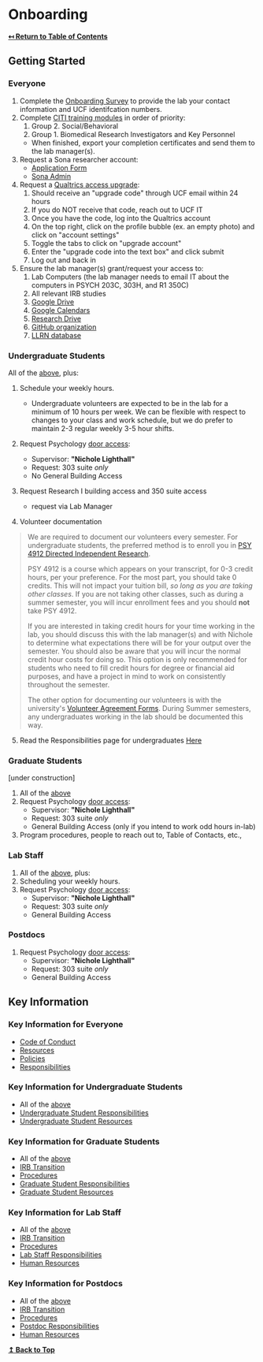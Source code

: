 
# Onboarding

**[↤ Return to Table of Contents](readme.md#table-of-contents)**

## Getting Started

### Everyone

1. Complete the [Onboarding Survey](https://ucf.qualtrics.com/jfe/form/SV_7R0duCdU33M4ISy) to provide the lab your contact information and UCF identifcation numbers.
2. Complete [CITI training modules](https://www.citiprogram.org/members/index.cfm?pageID=50) in order of priority:
    1. Group 2. Social/Behavioral
    2. Group 1. Biomedical Research Investigators and Key Personnel
    - When finished, export your completion certificates and send them to the lab manager(s).
3. Request a Sona researcher account:
    - [Application Form](sourcedocs/researcher-study-application.pdf)
    - [Sona Admin](mailto:psych-research@ucf.edu)
4. Request a [Qualtrics access upgrade](https://ucf.service-now.com/ucfit?id=kb_article&sys_id=a1c11a1c4f9883005d3f7f75f110c708):
    1. Should receive an "upgrade code" through UCF email within 24 hours
    2. If you do NOT receive that code, reach out to UCF IT
    3. Once you have the code, log into the Qualtrics account
    4. On the top right, click on the profile bubble (ex. an empty photo) and click on "account settings"
    5. Toggle the tabs to click on "upgrade account"
    6. Enter the "upgrade code into the text box" and click submit
    7. Log out and back in
5. Ensure the lab manager(s) grant/request your access to:
    1. Lab Computers (the lab manager needs to email IT about the computers in PSYCH 203C, 303H, and R1 350C)
    2. All relevant IRB studies
    3. [Google Drive](resources.md#google-drive)
    4. [Google Calendars](resources.md#google-calendar)
    5. [Research Drive](resources.md#research-drive)
    6. [GitHub organization](resources.md#github)
    7. [LLRN database](https://sciences.ucf.edu/psychology/llrn/wp-admin/)

### Undergraduate Students

All of the [above](#everyone), plus:

1. Schedule your weekly hours.
    - Undergraduate volunteers are expected to be in the lab for a minimum of 10 hours per week. We can be flexible with respect to changes to your class and work schedule, but we do prefer to maintain 2-3 regular weekly 3-5 hour shifts.

2. Request Psychology [door access](https://ucf.qualtrics.com/jfe/form/SV_7UTgRpnCmsw1hkx):
    - Supervisor: **"Nichole Lighthall"**
    - Request: 303 suite *only*
    - No General Building Access
    
3. Request Research I building access and 350 suite access
    - request via Lab Manager
    
4. Volunteer documentation

> We are required to document our volunteers every semester. For undergraduate  students, the preferred method is to enroll you in [PSY 4912 Directed Independent Research](sourcedocs/PSY4912.pdf).
>
> PSY 4912 is a course which appears on your transcript, for 0-3 credit hours, per your preference. For the most part, you should take 0 credits. This will not impact your tuition bill, *so long as you are taking other classes*. If you are not taking other classes, such as during a summer semester, you will incur enrollment fees and you should **not** take PSY 4912.
>
> If you are interested in taking credit hours for your time working in the lab, you should discuss this with the lab manager(s) and with Nichole to determine what expectations there will be for your output over the semester. You should also be aware that you will incur the normal credit hour costs for doing so. This option is only recommended for students who need to fill credit hours for degree or financial aid purposes, and have a project in mind to work on consistently throughout the semester.
>
> The other option for documenting our volunteers is with the university's [Volunteer Agreement Forms](https://arsl.at/yBZjdg7B). During Summer semesters, any undergraduates working in the lab should be documented this way.
>

5. Read the Responsibilities page for undergraduates [Here](responsibilities.md#undergraduates)

### Graduate Students

[under construction]

1. All of the [above](#everyone)
2. Request Psychology [door access](https://ucf.qualtrics.com/jfe/form/SV_7UTgRpnCmsw1hkx):
    - Supervisor: **"Nichole Lighthall"**
    - Request: 303 suite *only*
    - General Building Access (only if you intend to work odd hours in-lab)
3. Program procedures, people to reach out to, Table of Contacts, etc.,

### Lab Staff

1. All of the [above](#everyone), plus:
2. Scheduling your weekly hours.
3. Request Psychology [door access](https://ucf.qualtrics.com/jfe/form/SV_7UTgRpnCmsw1hkx):
    - Supervisor: **"Nichole Lighthall"**
    - Request: 303 suite *only*
    - General Building Access

### Postdocs

1. Request Psychology [door access](https://ucf.qualtrics.com/jfe/form/SV_7UTgRpnCmsw1hkx):
    - Supervisor: **"Nichole Lighthall"**
    - Request: 303 suite *only*
    - General Building Access

## Key Information

### Key Information for Everyone

- [Code of Conduct](code-of-conduct.md)
- [Resources](resources.md)
- [Policies](policies.md)
- [Responsibilities](responsibilities.md#everyone)

### Key Information for Undergraduate Students

- All of the [above](#key-information-for-everyone)
- [Undergraduate Student Responsibilities](responsibilities.md#undergraduate-students)
- [Undergraduate Student Resources](resources.md#undergraduate-students)

### Key Information for Graduate Students

- All of the [above](#key-information-for-everyone)
- [IRB Transition](irb-transition.md)
- [Procedures](procedures.md)
- [Graduate Student Responsibilities](responsibilities.md#graduate-students)
- [Graduate Student Resources](resources.md#graduate-students)

### Key Information for Lab Staff

- All of the [above](#key-information-for-everyone)
- [IRB Transition](irb-transition.md)
- [Procedures](procedures.md)
- [Lab Staff Responsibilities](responsibilities.md#lab-managers)
- [Human Resources](http://hr.ucf.edu)

### Key Information for Postdocs

- All of the [above](#key-information-for-everyone)
- [IRB Transition](irb-transition.md)
- [Procedures](procedures.md)
- [Postdoc Responsibilities](responsibilities.md#postdocs)
- [Human Resources](http://hr.ucf.edu)

**[↥ Back to Top](#onboarding)**
